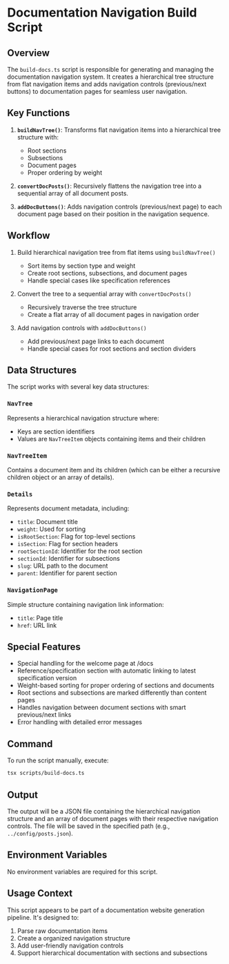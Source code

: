 # Documentation Navigation Build Script

## Overview

The `build-docs.ts` script is responsible for generating and managing the documentation navigation system. It creates a hierarchical tree structure from flat navigation items and adds navigation controls (previous/next buttons) to documentation pages for seamless user navigation.

## Key Functions

1. **`buildNavTree()`**: Transforms flat navigation items into a hierarchical tree structure with:
    - Root sections
    - Subsections
    - Document pages
    - Proper ordering by weight

2. **`convertDocPosts()`**: Recursively flattens the navigation tree into a sequential array of all document posts.

3. **`addDocButtons()`**: Adds navigation controls (previous/next page) to each document page based on their position in the navigation sequence.

## Workflow

1. Build hierarchical navigation tree from flat items using `buildNavTree()`
    - Sort items by section type and weight
    - Create root sections, subsections, and document pages
    - Handle special cases like specification references

2. Convert the tree to a sequential array with `convertDocPosts()`
    - Recursively traverse the tree structure
    - Create a flat array of all document pages in navigation order

3. Add navigation controls with `addDocButtons()`
    - Add previous/next page links to each document
    - Handle special cases for root sections and section dividers

## Data Structures

The script works with several key data structures:

### `NavTree` 
Represents a hierarchical navigation structure where:
- Keys are section identifiers
- Values are `NavTreeItem` objects containing items and their children

### `NavTreeItem`
Contains a document item and its children (which can be either a recursive children object or an array of details).

### `Details`
Represents document metadata, including:
- `title`: Document title
- `weight`: Used for sorting
- `isRootSection`: Flag for top-level sections
- `isSection`: Flag for section headers
- `rootSectionId`: Identifier for the root section
- `sectionId`: Identifier for subsections
- `slug`: URL path to the document
- `parent`: Identifier for parent section

### `NavigationPage`
Simple structure containing navigation link information:
- `title`: Page title
- `href`: URL link

## Special Features
- Special handling for the welcome page at /docs
- Reference/specification section with automatic linking to latest specification version
- Weight-based sorting for proper ordering of sections and documents
- Root sections and subsections are marked differently than content pages
- Handles navigation between document sections with smart previous/next links
- Error handling with detailed error messages

## Command

To run the script manually, execute:

```bash
tsx scripts/build-docs.ts
```

## Output
The output will be a JSON file containing the hierarchical navigation structure and an array of document pages with their respective navigation controls. The file will be saved in the specified path (e.g., `../config/posts.json`).

## Environment Variables

No environment variables are required for this script.

## Usage Context

This script appears to be part of a documentation website generation pipeline. It's designed to:

1. Parse raw documentation items
2. Create a organized navigation structure
3. Add user-friendly navigation controls
4. Support hierarchical documentation with sections and subsections


